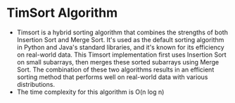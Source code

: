 # TimSort Algorithm
- Timsort is a hybrid sorting algorithm that combines the strengths of both Insertion Sort and Merge Sort. It's used as the default sorting algorithm in Python and Java's standard libraries, and it's known for its efficiency on real-world data. This Timsort implementation first uses Insertion Sort on small subarrays, then merges these sorted subarrays using Merge Sort. The combination of these two algorithms results in an efficient sorting method that performs well on real-world data with various distributions.
- The time complexity for this algorithm is O(n log n)
